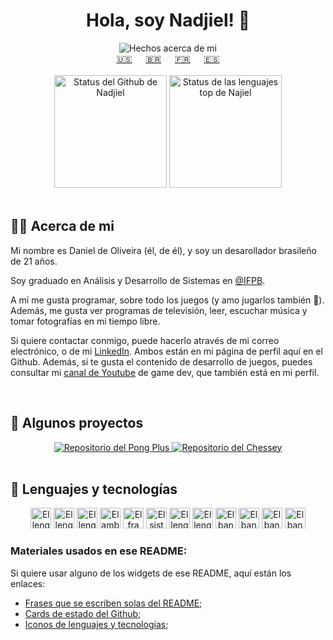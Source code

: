 <!-- Introduction -->
<h1 align="center">Hola, soy Nadjiel! 👋</h1>
<div align="center">
  <picture>
    <source media="(prefers-color-scheme: dark)" srcset="https://readme-typing-svg.herokuapp.com?font=Roboto&weight=500&size=22&pause=1000&color=F7F7F7&center=true&vCenter=true&width=435&lines=Desarollador;Gamer;Amante+de+las+artes;Fotógrafo+aficionado;Cazador+de+idiomas">
    <source media="(prefers-color-scheme: light)" srcset="https://readme-typing-svg.herokuapp.com?font=Roboto&weight=500&size=22&pause=1000&color=080808&center=true&vCenter=true&width=435&lines=Desarollador;Gamer;Amante+de+las+artes;Fotógrafo+aficionado;Cazador+de+idiomas">
    <img src="https://readme-typing-svg.herokuapp.com?font=Roboto&weight=500&size=22&pause=1000&color=F7F7F7&center=true&vCenter=true&width=435&lines=Desarollador;Gamer;Amante+de+las+artes;Fotógrafo+aficionado;Cazador+de+idiomas" alt="Hechos acerca de mi" />
  </picture>
</div>

<!-- README Languages -->
<div align="center">
  <a href="https://github.com/nadjiel/nadjiel/blob/main/README.md">🇺🇸</a>
  &emsp;
  <a href="https://github.com/nadjiel/nadjiel/blob/main/readmes/README.pt-br.md">🇧🇷</a>
  &emsp;
  <a href="https://github.com/nadjiel/nadjiel/blob/main/readmes/README.fr-fr.md">🇫🇷</a>
  &emsp;
  <a href="https://github.com/nadjiel/nadjiel/blob/main/readmes/README.es-es.md">🇪🇸</a>
</div>

<br/>

<!-- Github stats -->
<div align="center">
  <picture>
    <source media="(prefers-color-scheme: dark)" srcset="https://github-readme-stats.vercel.app/api?username=nadjiel&show_icons=true&theme=github_dark">
    <source media="(prefers-color-scheme: light)" srcset="https://github-readme-stats.vercel.app/api?username=nadjiel&show_icons=true&theme=github_light">
    <img height="180em" src="https://github-readme-stats.vercel.app/api?username=nadjiel&show_icons=true&theme=github_dark" alt="Status del Github de Nadjiel" />
  </picture>
  <picture>
    <source media="(prefers-color-scheme: dark)" srcset="https://github-readme-stats.vercel.app/api/top-langs/?username=nadjiel&layout=compact&theme=github_dark">
    <source media="(prefers-color-scheme: light)" srcset="https://github-readme-stats.vercel.app/api/top-langs/?username=nadjiel&layout=compact&theme=github_light">
    <img height="180em" src="https://github-readme-stats.vercel.app/api/top-langs/?username=nadjiel&layout=compact&theme=github_dark" alt="Status de las lenguajes top de Najiel" />
  </picture>
</div>

<br/>

<!-- About section -->
## 💁‍♂️ Acerca de mi

Mi nombre es Daniel de Oliveira (él, de él), y soy un desarollador brasileño de 21 años.

Soy graduado en Análisis y Desarrollo de Sistemas en [@IFPB](https://github.com/ifpb).

A mí me gusta programar, sobre todo los juegos (y amo jugarlos también 🤭). Además, me gusta ver programas de televisión, leer, escuchar música y tomar fotografías en mi tiempo libre.

Si quiere contactar conmigo, puede hacerlo através de mi correo electrónico, o de mi [LinkedIn](https://linkedin.com/in/nadjiel). Ambos están en mi página de perfil aquí en el Github.
Además, si te gusta el contenido de desarrollo de juegos, puedes consultar mi [canal de Youtube](https://youtube.com/@nayelsousa) de game dev, que también está en mi perfil.

<br/>

<!-- Chosen repositories -->
## 🤩 Algunos proyectos
<div align="center">
  <a href="https://github.com/nadjiel/pong-plus" target="_blank">
    <picture>
      <source media="(prefers-color-scheme: dark)" srcset="https://github-readme-stats.vercel.app/api/pin/?username=nadjiel&repo=pong-plus&theme=github_dark">
      <source media="(prefers-color-scheme: light)" srcset="https://github-readme-stats.vercel.app/api/pin/?username=nadjiel&repo=pong-plus&theme=github_light">
      <img src="https://github-readme-stats.vercel.app/api/pin/?username=nadjiel&repo=pong-plus&theme=github_dark" alt="Repositorio del Pong Plus" />
    </picture>
  </a>
  <a href="https://github.com/nadjiel/chessey" target="_blank">
    <picture>
      <source media="(prefers-color-scheme: dark)" srcset="https://github-readme-stats.vercel.app/api/pin/?username=nadjiel&repo=chessey&theme=github_dark">
      <source media="(prefers-color-scheme: light)" srcset="https://github-readme-stats.vercel.app/api/pin/?username=nadjiel&repo=chessey&theme=github_light">
      <img src="https://github-readme-stats.vercel.app/api/pin/?username=nadjiel&repo=chessey&theme=github_dark" alt="Repositorio del Chessey" />
    </picture>
  </a>
</div>

<br/>

<!-- Languages and technologies -->
## 📖 Lenguajes y tecnologías
<div align="center">
  <a href="https://developer.mozilla.org/en-US/docs/Web/HTML" target="_blank"><img width="33" src="https://cdn.jsdelivr.net/gh/devicons/devicon/icons/html5/html5-plain.svg" alt="El lenguaje HTML" /></a>
  <a href="https://developer.mozilla.org/en-US/docs/Web/CSS" target="_blank"><img width="33" src="https://cdn.jsdelivr.net/gh/devicons/devicon/icons/css3/css3-plain.svg" alt="El lenguaje CSS" /></a>
  <a href="https://developer.mozilla.org/en-US/docs/Web/JavaScript" target="_blank"><img width="33" src="https://cdn.jsdelivr.net/gh/devicons/devicon/icons/javascript/javascript-plain.svg" alt="El lenguaje JavaScript" /></a>
  <a href="https://nodejs.org/en" target="_blank"><img width="33" src="https://cdn.jsdelivr.net/gh/devicons/devicon/icons/nodejs/nodejs-plain.svg" alt="El ambiente NodeJS" /></a>
  <a href="https://jestjs.io/" target="_blank"><img width="33" src="https://cdn.jsdelivr.net/gh/devicons/devicon/icons/jest/jest-plain.svg" alt="El framework JestJS" /></a>
  <a href="https://git-scm.com/" target="_blank"><img width="33" src="https://cdn.jsdelivr.net/gh/devicons/devicon/icons/git/git-original.svg" alt="El sistema de control de versiones Git" /></a>
  <a href="https://www.w3schools.com/c/c_intro.php" target="_blank"><img width="33" src="https://cdn.jsdelivr.net/gh/devicons/devicon/icons/c/c-plain.svg" alt="El lenguaje C" /></a>
  <a href="https://www.java.com/download/help/whatis_java.html" target="_blank"><img width="33" src="https://cdn.jsdelivr.net/gh/devicons/devicon/icons/java/java-plain.svg" alt="El lenguaje Java" /></a>
  <a href="https://www.postgresql.org/" target="_blank"><img width="33" src="https://cdn.jsdelivr.net/gh/devicons/devicon/icons/postgresql/postgresql-plain.svg" alt="El banco de datos PostgreSQL" /></a>
  <a href="https://www.mongodb.com/" target="_blank"><img width="33" src="https://cdn.jsdelivr.net/gh/devicons/devicon/icons/mongodb/mongodb-plain.svg" alt="El banco de datos MongoDB" /></a>
  <a href="https://redis.io/" target="_blank"><img width="33" src="https://cdn.jsdelivr.net/gh/devicons/devicon/icons/redis/redis-plain.svg" alt="El banco de datos Redis" /></a>
  <a href="https://neo4j.com/" target="_blank"><img width="33" src="https://cdn.jsdelivr.net/gh/devicons/devicon/icons/neo4j/neo4j-plain.svg" alt="El banco de datos Neo4j" /></a>
</div>

<!-- Used resources that people might want -->
### Materiales usados en ese README:
Si quiere usar alguno de los widgets de ese README, aquí están los enlaces:

- [Frases que se escriben solas del README](https://github.com/DenverCoder1/readme-typing-svg);
- [Cards de estado del Github](https://github.com/anuraghazra/github-readme-stats);
- [Iconos de lenguajes y tecnologías](https://github.com/devicons/devicon);
